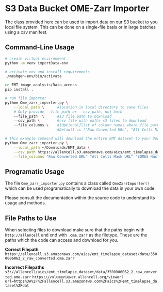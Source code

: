 # S3 Data Bucket OME-Zarr Importer

The class provided here can be used to import data on our S3 bucket to you local file system. This can be done on a single-file basis or in large batches using a csv manifest.

## Command-Line Usage

```bash
# create virtual environment
python -m venv importData-env

# activate env and install requirements
./meshgen-env/bin/activate

cd EMT_image_analysis/Data_access
pip install .

# run file importer
python Ome_zarr_importer.py \
    --local_path \      #location in local directory to save files
    # Only provide --file_path or --csv_path, not both
    --file_path  \      #s3 file path to download
    --csv_path \        #csv file with paths s3 files to download
    --file_columns \    #[Optional]list of column names where file paths are provided. (only needed for csv input)
                        #Default is ["Raw Converted URL", "All Cells Mask URL", "EOMES Nuclear Segmentation URL", "H2B Nuclear Segmentation URL", "CollagenIV Segmentation Probability URL"]

# this example command will download the entire EMT dataset to your Downloads folder 
python Ome_zarr_importer.py \
    --local_path ~/Downloads/EMT_data \
    --csv_path https://allencell.s3.amazonaws.com/aics/emt_timelapse_dataset/manifests/imaging_and_segmentation_data.csv \
    --file_columns "Raw Converted URL" "All Cells Mask URL" "EOMES Nuclear Segmentation URL" "H2B Nuclear Segmentation URL" "CollagenIV Segmentation Probability URL"
```

## Programatic Usage

The file `Ome_zarr_importer.py` contains a class called `OmeZarrImporter()` which can be used programatically to download the data in your own code. 

Please consult the documentation within the source code to understand its usage and methods.

## File Paths to Use

When selecting files to download make sure that the paths begin with `http://allencell` and end with `.ome.zarr` as the filetype. These are the paths which the code can access and download for you.

**Correct Filepath**
`https://allencell.s3.amazonaws.com/aics/emt_timelapse_dataset/data/3500006062_2_raw_converted.ome.zarr`

**Incorrect Filepaths**
`s3://allencell/aics/emt_timelapse_dataset/data/3500006062_2_raw_converted.ome.zarr`
`https://volumeviewer.allencell.org/viewer?url=https%3A%2F%2Fallencell.s3.amazonaws.com%2Faics%2Femt_timelapse_dataset%2Fdat`